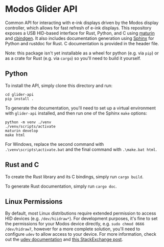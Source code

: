 # Modos Glider API

Common API for interacting with e-ink displays driven by the Modos display
controller, which allows for fast refresh of e-ink displays. This repository
exposes a USB HID-based interface for Rust, Python, and C using 
[maturin](https://www.maturin.rs/) and 
[cbindgen](https://github.com/mozilla/cbindgen). It also includes documentation
generation using [Sphinx]() for Python and rustdoc for Rust. C documentation is provided in the header file.

Note: this package isn't yet installable as a wheel for python (e.g. via `pip`)
or as a crate for Rust (e.g. via `cargo`) so you'll need to build it yourself.

## Python 
To install the API, simply clone this directory and run:
```shell
cd glider-api
pip install .
```

To generate the documentation, you'll need to set up a virtual environment with `glider-api` installed, and then run one of the Sphinx `make` options:
```shell
python -m venv ./venv
./venv/scripts/activate
maturin develop
make html
```

For Windows, replace the second command with `.\venv\scripts\activate.bat` and the final command with `.\make.bat html`.

## Rust and C
To create the Rust library and its C bindings, simply run `cargo build`. 

To generate Rust documentation, simply run `cargo doc`.

## Linux Permissions

By default, most Linux distributions require extended permission to access HID devices (e.g. `/dev/hiidraw*`). For development purposes, it's fine to set the permissions for your Modos device directly, e.g. `sudo chmod 0666 /dev/hidraw7`, however for a more complete solution, you'll need to configure `udev` to allow access to your device. For more information, check out the [udev documentation](https://www.kernel.org/pub/linux/utils/kernel/hotplug/udev/udev.html) and [this StackExchange post](https://askubuntu.com/questions/15570/configure-udev-to-change-permissions-on-usb-hid-device).
